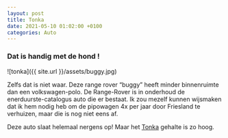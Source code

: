 ```yaml
---
layout: post
title: Tonka
date: 2021-05-10 01:02:00 +0100
categories: Auto
---
```


### Dat is handig met de hond !

![tonka]({{ site.url }}/assets/buggy.jpg)

Zelfs dat is niet waar. Deze range rover “buggy” heeft minder binnenruimte dan een volkswagen-polo. De Range-Rover is in onderhoud de enerduurste-catalogus auto die er bestaat.  Ik zou mezelf kunnen wijsmaken dat ik hem nodig heb om de pipowagen 4x per jaar door Friesland te verhuizen, maar die is nog niet eens af.

Deze auto slaat helemaal nergens op! Maar het [Tonka](http://www.tonka.com) gehalte is zo hoog.
